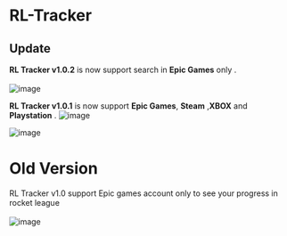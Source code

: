 # RL-Tracker
## Update
**RL Tracker v1.0.2** is now support search in **Epic Games** only . <br/><br/>
![image](https://user-images.githubusercontent.com/70527079/188061286-426a898a-336a-4da7-a537-9ca9932b4393.png)

**RL Tracker v1.0.1** is now support **Epic Games**, **Steam** ,**XBOX** and **Playstation** .
![image](https://user-images.githubusercontent.com/70527079/187850324-fc7d8a12-8281-4835-bd18-962ddb923f47.png)

![image](https://user-images.githubusercontent.com/70527079/187849766-d3957dfb-446d-4714-abc3-8e7451c453bb.png)
# Old Version
RL Tracker v1.0 support Epic games account only to see your progress in rocket league <br/> <br/>
![image](https://user-images.githubusercontent.com/70527079/187596110-36022c99-22ef-4203-9fb1-bb1edd105b25.png)


